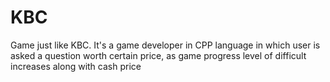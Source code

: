 # KBC
Game just like KBC.
It's a game developer in CPP language in which user is asked a question worth certain price, as game progress level of difficult increases along with cash price
